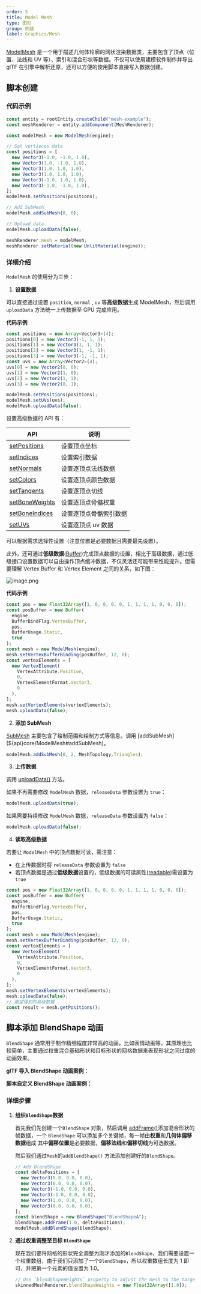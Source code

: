 ```yaml
---
order: 5
title: Model Mesh
type: 图形
group: 网格
label: Graphics/Mesh
---
```


[ModelMesh](${api}core/ModelMesh) 是一个用于描述几何体轮廓的网状渲染数据类，主要包含了顶点（位置、法线和 UV 等）、索引和混合形状等数据。不仅可以使用建模软件制作并导出 glTF 在引擎中解析还原，还可以方便的使用脚本直接写入数据创建。

<playground src="obj-loader.ts"></playground>

## 脚本创建

### 代码示例

```typescript
const entity = rootEntity.createChild("mesh-example");
const meshRenderer = entity.addComponent(MeshRenderer);

const modelMesh = new ModelMesh(engine);

// Set vertieces data
const positions = [
  new Vector3(-1.0, -1.0, 1.0),
  new Vector3(1.0, -1.0, 1.0),
  new Vector3(1.0, 1.0, 1.0),
  new Vector3(1.0, 1.0, 1.0),
  new Vector3(-1.0, 1.0, 1.0),
  new Vector3(-1.0, -1.0, 1.0),
];
modelMesh.setPositions(positions);

// Add SubMesh
modelMesh.addSubMesh(0, 6);

// Upload data
modelMesh.uploadData(false);

meshRenderer.mesh = modelMesh;
meshRenderer.setMaterial(new UnlitMaterial(engine));
```

### 详细介绍

`ModelMesh` 的使用分为三步：

1. **设置数据**

可以直接通过设置 `position`, `normal` , `uv` 等**高级数据**生成 ModelMesh，然后调用 `uploadData` 方法统一上传数据至 GPU 完成应用。

**代码示例**

```typescript
const positions = new Array<Vector3>(4);
positions[0] = new Vector3(-1, 1, 1);
positions[1] = new Vector3(1, 1, 1);
positions[2] = new Vector3(1, -1, 1);
positions[3] = new Vector3(-1, -1, 1);
const uvs = new Array<Vector2>(4);
uvs[0] = new Vector2(0, 0);
uvs[1] = new Vector2(1, 0);
uvs[2] = new Vector2(1, 1);
uvs[3] = new Vector2(0, 1);

modelMesh.setPositions(positions);
modelMesh.setUVs(uvs);
modelMesh.uploadData(false);
```

设置高级数据的 API 有：

| API                                                   | 说明                   |
| ----------------------------------------------------- | ---------------------- |
| [setPositions](${api}core/ModelMesh#setPositions)     | 设置顶点坐标           |
| [setIndices](${api}core/ModelMesh#setIndices)         | 设置索引数据           |
| [setNormals](${api}core/ModelMesh#setNormals)         | 设置逐顶点法线数据     |
| [setColors](${api}core/ModelMesh#setColors)           | 设置逐顶点颜色数据     |
| [setTangents](${api}core/ModelMesh#setTangents)       | 设置逐顶点切线         |
| [setBoneWeights](${api}core/ModelMesh#setBoneWeights) | 设置逐顶点骨骼权重     |
| [setBoneIndices](${api}core/ModelMesh#setBoneIndices) | 设置逐顶点骨骼索引数据 |
| [setUVs](${api}core/ModelMesh#setUVs)                 | 设置逐顶点 uv 数据     |

可以根据需求选择性设置（注意位置是必要数据且需要最先设置）。

此外，还可通过**低级数据**([Buffer](${api}core/Buffer))完成顶点数据的设置，相比于高级数据，通过低级接口设置数据可以自由操作顶点缓冲数据，不仅灵活还可能带来性能提升。但需要理解 Vertex Buffer 和 Vertex Element 之间的关系，如下图：

![image.png](https://mdn.alipayobjects.com/huamei_jvf0dp/afts/img/A*68IjSo2kwUAAAAAAAAAAAAAADleLAQ/original)

**代码示例**

```typescript
const pos = new Float32Array([1, 0, 0, 0, 0, 1, 1, 1, 1, 0, 0, 0]);
const posBuffer = new Buffer(
  engine,
  BufferBindFlag.VertexBuffer,
  pos,
  BufferUsage.Static,
  true
);
const mesh = new ModelMesh(engine);
mesh.setVertexBufferBinding(posBuffer, 12, 0);
const vertexElements = [
  new VertexElement(
    VertexAttribute.Position,
    0,
    VertexElementFormat.Vector3,
    0
  ),
];
mesh.setVertexElements(vertexElements);
mesh.uploadData(false);
```

2. **添加 SubMesh**

[SubMesh](${api}core/SubMesh) 主要包含了绘制范围和绘制方式等信息。调用 [addSubMesh](${api}core/ModelMesh#addSubMesh)。

```typescript
modelMesh.addSubMesh(0, 2, MeshTopology.Triangles);
```

3. **上传数据**

调用 [uploadData()](${api}core/ModelMesh#uploadData) 方法。

如果不再需要修改 `ModelMesh` 数据，`releaseData` 参数设置为 `true`：

```typescript
modelMesh.uploadData(true);
```

如果需要持续修改 `ModelMesh` 数据，`releaseData` 参数设置为 `false`：

```typescript
modelMesh.uploadData(false);
```

<playground src="model-mesh.ts"></playground>

4. **读取高级数据**

若要让 `ModelMesh` 中的顶点数据可读，需注意：

- 在上传数据时将 `releaseData` 参数设置为 `false`
- 若顶点数据是通过**低级数据**设置的，低级数据的可读属性([readable](${api}core/Buffer#readable))需设置为 `true`

```typescript
const pos = new Float32Array([1, 0, 0, 0, 0, 1, 1, 1, 1, 0, 0, 0]);
const posBuffer = new Buffer(
  engine,
  BufferBindFlag.VertexBuffer,
  pos,
  BufferUsage.Static,
  true
);
const mesh = new ModelMesh(engine);
mesh.setVertexBufferBinding(posBuffer, 12, 0);
const vertexElements = [
  new VertexElement(
    VertexAttribute.Position,
    0,
    VertexElementFormat.Vector3,
    0
  ),
];
mesh.setVertexElements(vertexElements);
mesh.uploadData(false);
// 期望得到的高级数据
const result = mesh.getPositions();
```

## 脚本添加 BlendShape 动画

`BlendShape` 通常用于制作精细程度非常高的动画，比如表情动画等。其原理也比较简单，主要通过权重混合基础形状和目标形状的网格数据来表现形状之间过度的动画效果。

**glTF 导入 BlendShape 动画案例：**
<playground src="skeleton-animation-blendShape.ts"></playground>

**脚本自定义 BlendShape 动画案例：**
<playground src="skeleton-animation-customBlendShape.ts"></playground>

### 详细步骤

1. **组织`BlendShape`数据**

   首先我们先创建一个`BlendShape` 对象，然后调用 [addFrame()](${api}core/ModelMesh#addFrame)添加混合形状的帧数据，一个 `BlendShape` 可以添加多个关键帧，每一帧由**权重**和**几何体偏移数据**组成 其中**偏移位置**是必要数据，**偏移法线**和**偏移切线**为可选数据。

   然后我们通过`Mesh`的`addBlendShape()` 方法添加创建好的`BlendShape`。

   ```typescript
   // Add BlendShape
   const deltaPositions = [
     new Vector3(0.0, 0.0, 0.0),
     new Vector3(0.0, 0.0, 0.0),
     new Vector3(-1.0, 0.0, 0.0),
     new Vector3(-1.0, 0.0, 0.0),
     new Vector3(1.0, 0.0, 0.0),
     new Vector3(0.0, 0.0, 0.0),
   ];
   const blendShape = new BlendShape("BlendShapeA");
   blendShape.addFrame(1.0, deltaPositions);
   modelMesh.addBlendShape(blendShape);
   ```

2. **通过权重调整至目标 `BlendShape`**

   现在我们要将网格的形状完全调整为刚才添加的`BlendShape`，我们需要设置一个权重数组，由于我们只添加了一个`BlendShape`，所以权重数组长度为 1 即可，并把第一个元素的值设置为 1.0。

   ```typescript
   // Use `blendShapeWeights` property to adjust the mesh to the target BlendShape
   skinnedMeshRenderer.blendShapeWeights = new Float32Array([1.0]);
   ```
